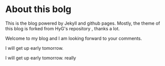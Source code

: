 # About this bolg
This is the blog powered by Jekyll and github pages. Mostly, the theme of this blog is forked from HyG's repository , thanks a lot.

Welcome to my blog and I am looking forward to your comments.

I will get up early tomorrow.

I will get up early tomorrow. really

